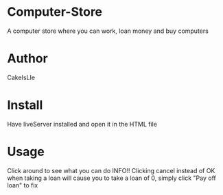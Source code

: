 # Computer-Store
A computer store where you can work, loan money and buy computers

# Author
CakeIsLIe

# Install
Have liveServer installed and open it in the HTML file

# Usage
Click around to see what you can do
INFO!! Clicking cancel instead of OK when taking a loan will cause you to take a loan of 0, simply click "Pay off loan" to fix
